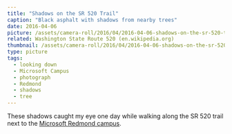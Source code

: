 ```yaml
---
title: "Shadows on the SR 520 Trail"
caption: "Black asphalt with shadows from nearby trees"
date: 2016-04-06
picture: /assets/camera-roll/2016/04/2016-04-06-shadows-on-the-sr-520-trail/2016-04-06-shadows-on-the-sr-520-trail.jpg
related: Washington State Route 520 (en.wikipedia.org)
thumbnail: /assets/camera-roll/2016/04/2016-04-06-shadows-on-the-sr-520-trail/2016-04-06-shadows-on-the-sr-520-trail-thumbnail.jpg
type: picture
tags:
  - looking down
  - Microsoft Campus
  - photograph
  - Redmond
  - shadows
  - tree
---
```


These shadows caught my eye one day while walking along the SR 520 trail next to the [Microsoft Redmond campus](https://en.wikipedia.org/wiki/Microsoft_Redmond_Campus).